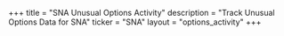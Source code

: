 +++
title = "SNA Unusual Options Activity"
description = "Track Unusual Options Data for SNA"
ticker = "SNA"
layout = "options_activity"
+++

